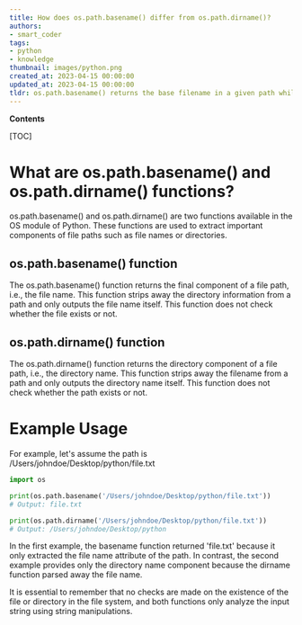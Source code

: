 ```yaml
---
title: How does os.path.basename() differ from os.path.dirname()?
authors:
- smart_coder
tags:
- python
- knowledge
thumbnail: images/python.png
created_at: 2023-04-15 00:00:00
updated_at: 2023-04-15 00:00:00
tldr: os.path.basename() returns the base filename in a given path while os.path.dirname() returns the directory portion of the path.
---
```


**Contents**

[TOC]

# What are os.path.basename() and os.path.dirname() functions?
os.path.basename() and os.path.dirname() are two functions available in the OS module of Python. These functions are used to extract important components of file paths such as file names or directories. 

## os.path.basename() function
The os.path.basename() function returns the final component of a file path, i.e., the file name. This function strips away the directory information from a path and only outputs the file name itself. This function does not check whether the file exists or not.

## os.path.dirname() function
The os.path.dirname() function returns the directory component of a file path, i.e., the directory name. This function strips away the filename from a path and only outputs the directory name itself. This function does not check whether the path exists or not.

# Example Usage
For example, let's assume the path is /Users/johndoe/Desktop/python/file.txt

```python
import os

print(os.path.basename('/Users/johndoe/Desktop/python/file.txt'))
# Output: file.txt

print(os.path.dirname('/Users/johndoe/Desktop/python/file.txt'))
# Output: /Users/johndoe/Desktop/python
```

In the first example, the basename function returned 'file.txt' because it only extracted the file name attribute of the path. In contrast, the second example provides only the directory name component because the dirname function parsed away the file name. 

It is essential to remember that no checks are made on the existence of the file or directory in the file system, and both functions only analyze the input string using string manipulations.
